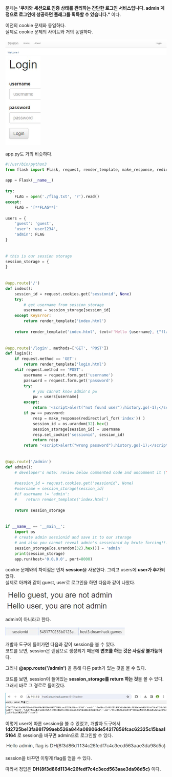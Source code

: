 문제는 **'쿠키와 세션으로 인증 상태를 관리하는 간단한 로그인 서비스입니다. admin 계정으로 로그인에 성공하면 플래그를 획득할 수 있습니다."** 이다.  

이전의 cookie 문제와 동일하다.  
실제로 cookie 문제의 사이트와 거의 동일하다.  

<img src="1.jpg"> <img src="2.jpg">  

app.py도 거의 비슷하다.  

```python
#!/usr/bin/python3
from flask import Flask, request, render_template, make_response, redirect, url_for

app = Flask(__name__)

try:
    FLAG = open('./flag.txt', 'r').read()
except:
    FLAG = '[**FLAG**]'

users = {
    'guest': 'guest',
    'user': 'user1234',
    'admin': FLAG
}


# this is our session storage
session_storage = {
}


@app.route('/')
def index():
    session_id = request.cookies.get('sessionid', None)
    try:
        # get username from session_storage
        username = session_storage[session_id]
    except KeyError:
        return render_template('index.html')

    return render_template('index.html', text=f'Hello {username}, {"flag is " + FLAG if username == "admin" else "you are not admin"}')


@app.route('/login', methods=['GET', 'POST'])
def login():
    if request.method == 'GET':
        return render_template('login.html')
    elif request.method == 'POST':
        username = request.form.get('username')
        password = request.form.get('password')
        try:
            # you cannot know admin's pw
            pw = users[username]
        except:
            return '<script>alert("not found user");history.go(-1);</script>'
        if pw == password:
            resp = make_response(redirect(url_for('index')) )
            session_id = os.urandom(32).hex()
            session_storage[session_id] = username
            resp.set_cookie('sessionid', session_id)
            return resp
        return '<script>alert("wrong password");history.go(-1);</script>'


@app.route('/admin')
def admin():
    # developer's note: review below commented code and uncomment it (TODO)

    #session_id = request.cookies.get('sessionid', None)
    #username = session_storage[session_id]
    #if username != 'admin':
    #    return render_template('index.html')

    return session_storage


if __name__ == '__main__':
    import os
    # create admin sessionid and save it to our storage
    # and also you cannot reveal admin's sesseionid by brute forcing!!! haha
    session_storage[os.urandom(32).hex()] = 'admin'
    print(session_storage)
    app.run(host='0.0.0.0', port=8000)
```

cookie 문제와의 차이점은 먼저 **session**을 사용한다. 그리고 users에 **user가 추가**되었다.  
실제로 아까와 같이 guest, user로 로그인을 하면 다음과 같이 나왔다.  

<img src="5.jpg"> <img src="6.jpg">  

admin이 아니라고 한다.  

<img src="7.jpg">  

개발자 도구에 들어가면 다음과 같이 session을 볼 수 있다.  
코드를 보면, session은 랜덤으로 생성되기 때문에 **변조를 하는 것은 사실상 불가능**하다.  

그러나 **@app.route('/admin')** 을 통해 다른 path가 있는 것을 볼 수 있다.  

코드를 보면, session이 들어있는 **session_storage를 return 하는 것**을 볼 수 있다.  
그래서 바로 그 경로로 들어갔다.  

<img src="8.jpg">  

이렇게 user에 따른 session을 볼 수 있었고, 개발자 도구에서 **1d2725be13fa981799aeb526a844a08906de54217856fcac62325c15baa15164** 로 session을 바꾸면 admin으로 로그인할 수 있다.  

<img src="9.jpg">  

session을 바꾸면 이렇게 flag를 얻을 수 있다.  

따라서 정답은 **DH{8f3d86d1134c26fedf7c4c3ecd563aae3da98d5c}** 이다.  
